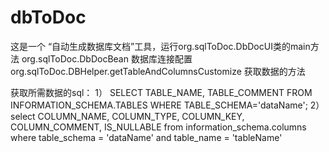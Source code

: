 # dbToDoc
这是一个 “自动生成数据库文档”工具，运行org.sqlToDoc.DbDocUI类的main方法
org.sqlToDoc.DbDocBean 数据库连接配置
org.sqlToDoc.DBHelper.getTableAndColumnsCustomize 获取数据的方法

获取所需数据的sql：
1）
SELECT TABLE_NAME, TABLE_COMMENT FROM INFORMATION_SCHEMA.TABLES WHERE TABLE_SCHEMA='dataName';
2）
select COLUMN_NAME, COLUMN_TYPE, COLUMN_KEY, COLUMN_COMMENT, IS_NULLABLE from information_schema.columns where table_schema = 'dataName' and table_name = 'tableName'



